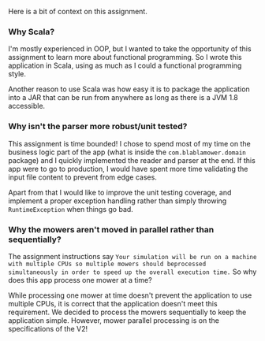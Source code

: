 Here is a bit of context on this assignment.

### Why Scala?

I'm mostly experienced in OOP, but I wanted to take the opportunity of this assignment to learn more about functional programming.
So I wrote this application in Scala, using as much as I could a functional programming style.

Another reason to use Scala was how easy it is to package the application into a JAR that can be run from anywhere
as long as there is a JVM 1.8 accessible.

### Why isn't the parser more robust/unit tested?

This assignment is time bounded!
I chose to spend most of my time on the business logic part of the app (what is inside the `com.blablamower.domain` package)
and I quickly implemented the reader and parser at the end. If this app were to go to production, I would have spent more
time validating the input file content to prevent from edge cases.

Apart from that I would like to improve the unit testing coverage, and implement a proper exception handling rather than
simply throwing `RuntimeException` when things go bad.

### Why the mowers aren't moved in parallel rather than sequentially?

The assignment instructions say `Your simulation will be run on a machine with multiple CPUs so multiple mowers should beprocessed
simultaneously in order to speed up the overall execution time.` So why does this app process one mower at a time?

While processing one mower at time doesn't prevent the application to use multiple CPUs, it is correct that the
application doesn't meet this requirement. We decided to process the mowers sequentially to keep the application simple.
However, mower parallel processing is on the specifications of the V2! 
